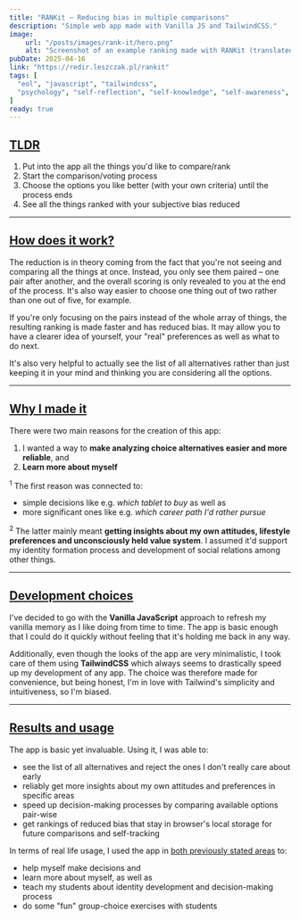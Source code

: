 ```yaml
---
title: "RANKit – Reducing bias in multiple comparisons"
description: "Simple web app made with Vanilla JS and TailwindCSS."
image:
    url: "/posts/images/rank-it/hero.png"
    alt: "Screenshot of an example ranking made with RANKit (translated to English)."
pubDate: 2025-04-16
link: "https://redir.leszczak.pl/rankit"
tags: [
  "eol", "javascript", "tailwindcss",
  "psychology", "self-reflection", "self-knowledge", "self-awareness", "self-tracking", "decision-making", "identity-formation"
]
ready: true
---
```


## [TLDR](#tldr)

1. Put into the app all the things you'd like to compare/rank
2. Start the comparison/voting process
3. Choose the options you like better (with your own criteria) until the process ends
4. See all the things ranked with your subjective bias reduced

<hr>

## [How does it work?](#how-does-it-work)

The reduction is in theory coming from the fact that you're not seeing and comparing all the things at once.
Instead, you only see them paired – one pair after another, and the overall scoring is only revealed to you at the end
of the process. It's also way easier to choose one thing out of two rather than one out of five, for example.

If you're only focusing on the pairs instead of the whole array of things, the resulting ranking is made faster and has
reduced bias. It may allow you to have a clearer idea of yourself, your "real" preferences as well as what to do next.

It's also very helpful to actually see the list of all alternatives rather than just keeping it in your mind and thinking
you are considering all the options.

<hr>

## [Why I made it](#why-i-made-it)

There were two main reasons for the creation of this app:
1. I wanted a way to **make analyzing choice alternatives easier and more reliable**, and
2. **Learn more about myself**

<sup style="color: var(--color-green-darker)">1</sup> The first reason was connected to:
- simple decisions like e.g. _which tablet to buy_ as well as
- more significant ones like e.g. _which career path I'd rather pursue_

<sup style="color: var(--color-green-darker)">2</sup> The latter mainly meant **getting insights about my own attitudes,
lifestyle preferences and unconsciously held value system**. I assumed it'd support my identity formation process and
development of social relations among other things.

<hr>

## [Development choices](#development-choices)

I've decided to go with the **Vanilla JavaScript** approach to refresh my vanilla memory as I like doing from time to
time. The app is basic enough that I could do it quickly without feeling that it's holding me back in any way.

Additionally, even though the looks of the app are very minimalistic, I took care of them using **TailwindCSS** which
always seems to drastically speed up my development of any app. The choice was therefore made for convenience, but
being honest, I'm in love with Tailwind's simplicity and intuitiveness, so I'm biased.

<hr>

## [Results and usage](#results-and-usage)

The app is basic yet invaluable. Using it, I was able to:
- see the list of all alternatives and reject the ones I don't really care about early
- reliably get more insights about my own attitudes and preferences in specific areas
- speed up decision-making processes by comparing available options pair-wise
- get rankings of reduced bias that stay in browser's local storage for future comparisons and self-tracking

In terms of real life usage, I used the app in [both previously stated areas](#why-i-made-it) to:
- help myself make decisions and
- learn more about myself, as well as
- teach my students about identity development and decision-making process
- do some "fun" group-choice exercises with students